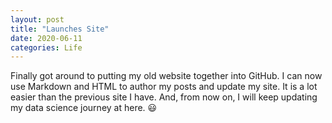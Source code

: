 ```yaml
---
layout: post
title: "Launches Site"
date: 2020-06-11
categories: Life
---
```


Finally got around to putting my old website together into GitHub. I can now use Markdown and HTML to author my posts and update my site. 
It is a lot easier than the previous site I have. And, from now on, I will keep updating my data science journey at here. 😃
